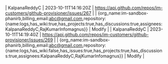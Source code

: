 | KalpanaReddyC | 2023-10-11T14:16:20Z | https://api.github.com/repos/im-customers/github-provisioner/issues/267 |  | {org_name:im-sandbox-phanirb,billing_email:abc@gmail.com,repository:{name:logs,has_wiki:true,has_projects:true,has_discussions:true,assignees:KalpanaReddyC,RajKumarInfomagnus}} | Modify | 
| KalpanaReddyC | 2023-10-11T14:19:40Z | https://api.github.com/repos/im-customers/github-provisioner/issues/269 |  | {org_name:im-sandbox-phanirb,billing_email:abc@gmail.com,repository:{name:logs,has_wiki:false,has_issues:true,has_projects:true,has_discussions:true,assignees:KalpanaReddyC,RajKumarInfomagnus}} | Modify | 
